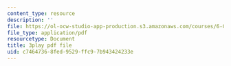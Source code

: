 ```yaml
---
content_type: resource
description: ''
file: https://ol-ocw-studio-app-production.s3.amazonaws.com/courses/6-0002-introduction-to-computational-thinking-and-data-science-fall-2016/c74647368fed9529ffc97b943424233e_h0e2HAPTGF4.pdf
file_type: application/pdf
resourcetype: Document
title: 3play pdf file
uid: c7464736-8fed-9529-ffc9-7b943424233e
---
```

